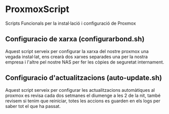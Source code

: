 # ProxmoxScript
Scripts Funcionals per la instal·lació i configuració de Proxmox

## Configuracio de xarxa (configurarbond.sh)
Aquest script serveix per configurar la xarxa del nostre proxmox una vegada instal·lat, ens crearà dos xarxes separades una per la nostra empresa i l'altre pel nostre NAS per fer les còpies de seguretat internament.

## Configuracio d'actualitzacions (auto-update.sh)
Aquest script serveix per configurar les actualitzacions automàtiques al proxmox es revisa cada dos setmanes el diumenge a les 2 de la nit, també revisem si tenim que reiniciar, totes les accions es guarden en els logs per saber tot el que ha passat.
